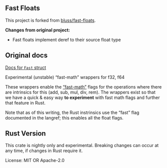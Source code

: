 ## Fast Floats
This project is forked from [bluss/fast-floats](https://github.com/bluss/fast-floats).

**Changes from original project:**
- Fast floats implement deref to their source float type

## Original docs
[Docs for `Fast` struct ](https://docs.rs/fast-floats/latest/fast_floats/struct.Fast.html)

Experimental (unstable) “fast-math” wrappers for f32, f64

These wrappers enable the [“fast-math”][1] flags for the operations
where there are intrinsics for this (add, sub, mul, div, rem).
The wrappers exist so that we have a quick & easy way **to experiment**
with fast math flags and further that feature in Rust.

Note that as of this writing, the Rust instrinsics use the “fast” flag
documented in the langref; this enables all the float flags.

[1]: https://llvm.org/docs/LangRef.html#fast-math-flags

## Rust Version

This crate is nightly only and experimental. Breaking changes can occur at
any time, if changes in Rust require it.

License: MIT OR Apache-2.0
